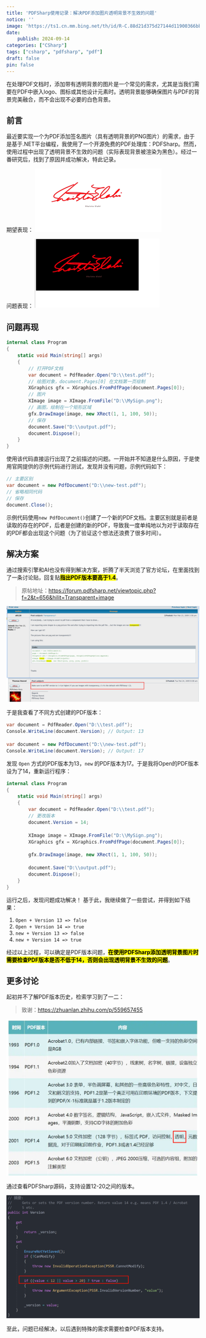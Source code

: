 ```yaml
---
title: 'PDFSharp使用记录：解决PDF添加图片透明背景不生效的问题'
notice: ''
image: 'https://ts1.cn.mm.bing.net/th/id/R-C.88d21d375d27144d11900366bbdbb6d9?rik=P3U7XC0L78agfw&riu=http%3a%2f%2fwww.kuaipng.com%2fUploads%2fpic%2fw%2f2022%2f09-29%2f130356%2fwater_130356_698_1032.36_.png&ehk=S693%2fXy3xHWianEDqwxVQZmSsngFxCxHZjnZTzB%2fsNI%3d&risl=&pid=ImgRaw&r=0'
date:
    publish: 2024-09-14
categories: ["CSharp"]
tags: ["csharp", "pdfsharp", "pdf"]
draft: false
pin: false
---
```


在处理PDF文档时，添加带有透明背景的图片是一个常见的需求，尤其是当我们需要在PDF中嵌入logo、图标或其他设计元素时。透明背景能够确保图片与PDF的背景完美融合，而不会出现不必要的白色背景。

## 前言

最近要实现一个为PDF添加签名图片（具有透明背景的PNG图片）的需求，由于是基于.NET平台编程，我使用了一个开源免费的PDF处理库：PDFSharp。然而，使用过程中出现了透明背景不生效的问题（实际表现背景被渲染为黑色）。经过一番研究后，找到了原因并成功解决，特此记录。

期望表现：
![期望效果](../../assets/blog/1726299760-期望效果.png)

问题表现：
![问题效果](../../assets/blog/1726299760-问题效果.png)

## 问题再现

```csharp
internal class Program
{
    static void Main(string[] args)
    {
        // 打开PDF文档
        var document = PdfReader.Open("D:\\test.pdf");
        // 绘图对象，document.Pages[0] 在文档第一页绘制
        XGraphics gfx = XGraphics.FromPdfPage(document.Pages[0]);
        // 图片
        XImage image = XImage.FromFile("D:\\MySign.png");
        // 画图，绘制在一个矩形区域
        gfx.DrawImage(image, new XRect(1, 1, 100, 50));
        // 保存
        document.Save("D:\\output.pdf");
        document.Dispose();
    }
}
```

使用该代码直接运行出现了之前描述的问题。一开始并不知道是什么原因，于是使用官网提供的示例代码进行测试，发现并没有问题，示例代码如下：

```csharp
// 主要区别
var document = new PdfDocument("D:\\new-test.pdf");
// 省略相同代码
// 保存
document.Close();
```

示例代码使用`new PdfDocument()`创建了一个新的PDF文档。主要区别就是前者是读取的存在的PDF，后者是创建的新的PDF，导致我一度单纯地以为对于读取存在的PDF都会出现这个问题（为了验证这个想法还浪费了很多时间）。

## 解决方案

通过搜索引擎和AI也没有得到解决方案，折腾了半天浏览了官方论坛，在里面找到了一条讨论贴，回复贴<mark>**指出PDF版本要高于1.4**</mark>。
> 原帖地址：https://forum.pdfsharp.net/viewtopic.php?f=2&t=656&hilit=Transparent+image 

![原帖截图](../../assets/blog/1726299760-原帖截图.png)

于是我查看了不同方式创建的PDF版本：

```csharp
var document = PdfReader.Open("D:\\test.pdf");
Console.WriteLine(document.Version); // Output: 13

var document = new PdfDocument("D:\\new-test.pdf");
Console.WriteLine(document.Version); // Output: 17
```

发现 `Open` 方式的PDF版本为13，`new` 的PDF版本为17。于是我将Open的PDF版本设为了14，重新运行程序：

```csharp
internal class Program
{
    static void Main(string[] args)
    {
        var document = PdfReader.Open("D:\\test.pdf");
        // 更改版本
        document.Version = 14;
        
        XImage image = XImage.FromFile("D:\\MySign.png");
        XGraphics gfx = XGraphics.FromPdfPage(document.Pages[0]);

        gfx.DrawImage(image, new XRect(1, 1, 100, 50));
        
        document.Save("D:\\output.pdf");
        document.Dispose();
    }
}
```

运行之后，发现问题成功解决！
基于此，我继续做了一些尝试，并得到如下结果：
1. `Open + Version 13 => false`
2. `Open + Version 14 => true`
3. `new + Version 13 => false`
4. `new + Version 14 => true`

经过以上过程，可以确定是PDF版本问题，<mark>**在使用PDFSharp添加透明背景图片时需要检查PDF版本是否不低于14，否则会出现透明背景不生效的问题**</mark>。

## 更多讨论

起初并不了解PDF版本历史，检索学习到了一二：
> 致谢：https://zhuanlan.zhihu.com/p/559657455

![PDF Versions](../../assets/blog/1726299760-PDFVersion.png)

通过查看PDFSharp源码，支持设置12-20之间的版本。

![PDFSharp Source Code](../../assets/blog/1726299760-PDFSharp.png)

至此，问题已经解决，以后遇到特殊的需求需要检查PDF版本支持。